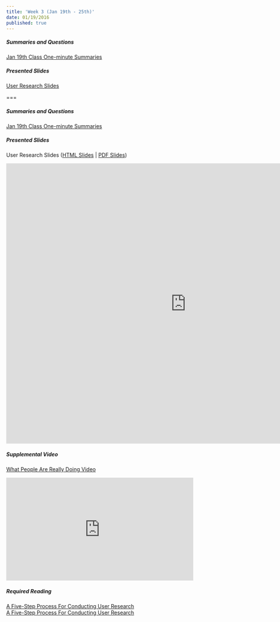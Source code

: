 ```yaml
---
title: 'Week 3 (Jan 19th - 25th)'
date: 01/19/2016
published: true
---
```


##### Summaries and Questions  
[Jan 19th Class One-minute Summaries](https://canvas.sfu.ca/courses/25492/discussion_topics/440792)

##### Presented Slides  
[User Research Slides](https://docs.google.com/presentation/d/e/2PACX-1vT3E39cjasLPZ2oT4nvJWAr5m52kIgEBFyyXg7KTuJqD8hP_H0Wd0rnvRNrWKi8Fbjg3JzaORMKN4S3/pub?start=false&loop=false&delayms=3000)  

===

##### Summaries and Questions  
[Jan 19th Class One-minute Summaries](https://canvas.sfu.ca/courses/25492/discussion_topics/440792)

##### Presented Slides  
User Research Slides ([HTML Slides](https://docs.google.com/presentation/d/e/2PACX-1vT3E39cjasLPZ2oT4nvJWAr5m52kIgEBFyyXg7KTuJqD8hP_H0Wd0rnvRNrWKi8Fbjg3JzaORMKN4S3/pub?start=false&loop=false&delayms=3000) | [PDF Slides](https://drive.google.com/file/d/1-8KLe4pQAvZnj7TEf1132UB0XqlPE2gg/view?usp=sharing))
<div class="flex-video"><iframe src="https://docs.google.com/presentation/d/e/2PACX-1vT3E39cjasLPZ2oT4nvJWAr5m52kIgEBFyyXg7KTuJqD8hP_H0Wd0rnvRNrWKi8Fbjg3JzaORMKN4S3/embed?start=false&loop=false&delayms=3000" frameborder="0" width="960" height="749" allowfullscreen="true" mozallowfullscreen="true" webkitallowfullscreen="true"></iframe></div>

##### Supplemental Video  
[What People Are Really Doing Video](http://vimeo.com/album/169777/video/7099570)  
<div class="flex-video"><iframe src="https://player.vimeo.com/video/7099570?title=0&byline=0&portrait=0" width="500" height="275" frameborder="0" webkitallowfullscreen mozallowfullscreen allowfullscreen></iframe></div>

##### Required Reading  
[A Five-Step Process For Conducting User Research](http://www.smashingmagazine.com/2013/09/23/5-step-process-conducting-user-research/)  
<a class="embedly-card" data-card-align="left" href="http://www.smashingmagazine.com/2013/09/23/5-step-process-conducting-user-research/">A Five-Step Process For Conducting User Research</a>
<script async src="//cdn.embedly.com/widgets/platform.js" charset="UTF-8"></script>
